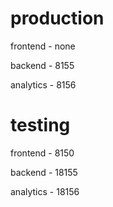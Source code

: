 
# production
frontend - none

backend - 8155

analytics - 8156


# testing
frontend - 8150

backend - 18155

analytics - 18156
